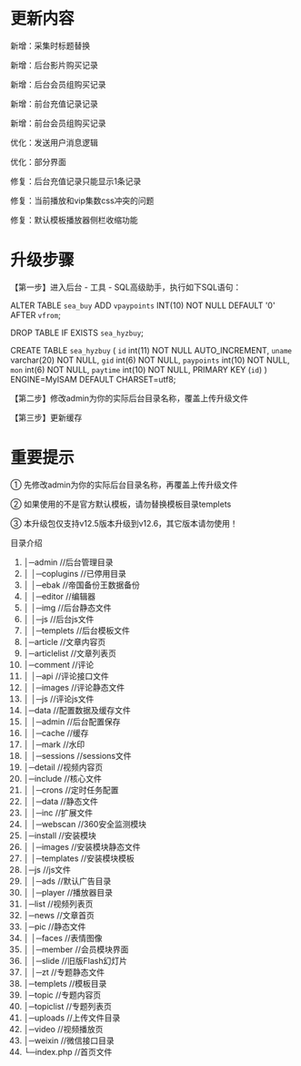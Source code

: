 # 更新内容

新增：采集时标题替换

新增：后台影片购买记录

新增：后台会员组购买记录

新增：前台充值记录记录

新增：前台会员组购买记录

优化：发送用户消息逻辑

优化：部分界面

修复：后台充值记录只能显示1条记录

修复：当前播放和vip集数css冲突的问题

修复：默认模板播放器侧栏收缩功能

# 升级步骤

【第一步】进入后台 - 工具 - SQL高级助手，执行如下SQL语句：

ALTER TABLE `sea_buy` ADD `vpaypoints` INT(10) NOT NULL DEFAULT '0' AFTER `vfrom`;

DROP TABLE IF EXISTS `sea_hyzbuy`;

CREATE TABLE `sea_hyzbuy` (
  `id` int(11) NOT NULL AUTO_INCREMENT,
  `uname` varchar(20) NOT NULL,
  `gid` int(6) NOT NULL,
  `paypoints` int(10) NOT NULL,
  `mon` int(6) NOT NULL,
  `paytime` int(10) NOT NULL,
  PRIMARY KEY (`id`)
) ENGINE=MyISAM DEFAULT CHARSET=utf8;

【第二步】修改admin为你的实际后台目录名称，覆盖上传升级文件

【第三步】更新缓存

# 重要提示

① 先修改admin为你的实际后台目录名称，再覆盖上传升级文件

② 如果使用的不是官方默认模板，请勿替换模板目录templets

③ 本升级包仅支持v12.5版本升级到v12.6，其它版本请勿使用！



目录介绍
01. │─admin //后台管理目录
02. │ │─coplugins //已停用目录
03. │ │─ebak //帝国备份王数据备份
04. │ │─editor //编辑器
05. │ │─img //后台静态文件
06. │ │─js //后台js文件
07. │ │─templets //后台模板文件
08. │─article //文章内容页
09. │─articlelist //文章列表页
10. │─comment //评论
11. │ │─api //评论接口文件
12. │ │─images //评论静态文件
13. │ │─js //评论js文件
14. │─data //配置数据及缓存文件
15. │ │─admin //后台配置保存
16. │ │─cache //缓存
17. │ │─mark //水印
18. │ │─sessions //sessions文件
19. │─detail //视频内容页
20. │─include //核心文件
21. │ │─crons //定时任务配置
22. │ │─data //静态文件
23. │ │─inc //扩展文件
24. │ │─webscan //360安全监测模块
25. │─install //安装模块
26. │ │─images //安装模块静态文件
27. │ │─templates //安装模块模板
28. │─js //js文件
29. │ │─ads //默认广告目录
30. │ │─player //播放器目录
31. │─list //视频列表页
32. │─news //文章首页
33. │─pic //静态文件
34. │ │─faces //表情图像
35. │ │─member //会员模块界面
36. │ │─slide //旧版Flash幻灯片
37. │ │─zt //专题静态文件
38. │─templets //模板目录
39. │─topic //专题内容页
40. │─topiclist //专题列表页
41. │─uploads //上传文件目录
42. │─video //视频播放页
43. │─weixin //微信接口目录
44. └─index.php //首页文件